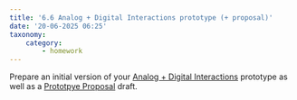 ```yaml
---
title: '6.6 Analog + Digital Interactions prototype (+ proposal)'
date: '20-06-2025 06:25'
taxonomy:
    category:
        - homework
---
```


Prepare an initial version of your [Analog + Digital Interactions](https://dsc294.caseyanderson.com/home/week-6/analog-digital-interactions) prototype as well as a [Prototpye Proposal](https://dsc294.caseyanderson.com/home/week-1/prototype-proposal-format) draft.

